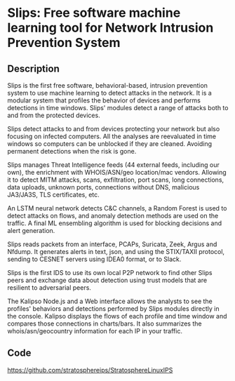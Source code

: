 # Slips: Free software machine learning tool for Network Intrusion Prevention System

## Description
Slips is the first free software, behavioral-based, intrusion prevention system to use machine learning to detect attacks in the network. It is a modular system that profiles the behavior of devices and performs detections in time windows. Slips' modules detect a range of attacks both to and from the protected devices.

Slips detect attacks to and from devices protecting your network but also focusing on infected computers. All the analyses are reevaluated in time windows so computers can be unblocked if they are cleaned. Avoiding permanent detections when the risk is gone.

Slips manages Threat Intelligence feeds (44 external feeds, including our own), the enrichment with WHOIS/ASN/geo location/mac vendors. Allowing it to detect MITM attacks, scans, exfiltration, port scans, long connections, data uploads, unknown ports, connections without DNS, malicious JA3/JA3S, TLS certificates, etc.

An LSTM neural network detects C&C channels, a Random Forest is used to detect attacks on flows, and anomaly detection methods are used on the traffic. A final ML ensembling algorithm is used for blocking decisions and alert generation.

Slips reads packets from an interface, PCAPs, Suricata, Zeek, Argus and Nfdump. It generates alerts in text, json, and using the STIX/TAXII protocol, sending to CESNET servers using IDEA0 format, or to Slack.

Slips is the first IDS to use its own local P2P network to find other Slips peers and exchange data about detection using trust models that are resilient to adversarial peers.

The Kalipso Node.js and a Web interface allows the analysts to see the profiles' behaviors and detections performed by Slips modules directly in the console. Kalipso displays the flows of each profile and time window and compares those connections in charts/bars. It also summarizes the whois/asn/geocountry information for each IP in your traffic.

## Code
https://github.com/stratosphereips/StratosphereLinuxIPS
